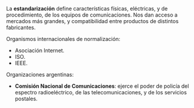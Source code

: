 La **estandarización** define características físicas, eléctricas, y de procedimiento, de los equipos de comunicaciones. Nos dan acceso a mercados más grandes, y compatibilidad entre productos de distintos fabricantes.

Organismos internacionales de normalización:

- Asociación Internet.
- ISO.
- IEEE.

Organizaciones argentinas:

- **Comisión Nacional de Comunicaciones**: ejerce el poder de policía del espectro radioeléctrico, de las telecomunicaciones, y de los servicios postales.
